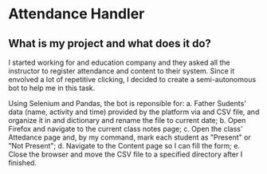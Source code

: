 # Attendance Handler

## What is my project and what does it do?
I started working for and education company and they asked all the instructor to register attendance and content to their system. Since it envolved a lot of repetitive clicking, I decided to create a semi-autonomous bot to help me in this task.

Using Selenium and Pandas, the bot is reponsible for:
    a. Father Sudents' data (name, activity and time) provided by the platform via and CSV file, and organize it in and dictionary and rename the file to current date;
    b. Open Firefox and navigate to the current class notes page;
    c. Open the class' Attedance page and, by my command, mark each student as "Present" or "Not Present";
    d. Navigate to the Content page so I can fill the form;
    e. Close the browser and move the CSV file to a specified directory after I finished. 
